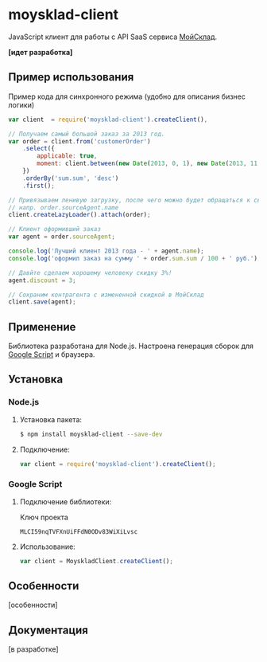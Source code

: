 # moysklad-client

JavaScript клиент для работы с API SaaS сервиса [МойСклад](http://moysklad.ru).

**[идет разработка]**


## Пример использования
Пример кода для синхронного режима (удобно для описания бизнес логики)
```javascript
var client  = require('moysklad-client').createClient(),

// Получаем самый большой заказ за 2013 год.
var order = client.from('customerOrder')
    .select({
        applicable: true,
        moment: client.between(new Date(2013, 0, 1), new Date(2013, 11, 31))
    })
    .orderBy('sum.sum', 'desc')
    .first();

// Привязываем ленивую загрузку, после чего можно будет обращаться к связаным сущностям
// напр. order.sourceAgent.name
client.createLazyLoader().attach(order);

// Клиент оформивший заказ
var agent = order.sourceAgent;

console.log('Лучший клиент 2013 года - ' + agent.name);
console.log('оформил заказ на сумму ' + order.sum.sum / 100 + ' руб.');

// Давйте сделаем хорошему человеку скидку 3%!
agent.discount = 3;

// Сохраним контрагента с измененной скидкой в МойСклад
client.save(agent);
```

## Применение
Библиотека разработана для Node.js. 
Настроена генерация сборок для [Google Script](http://www.google.com/script/start/) и браузера.

## Установка
### Node.js
1. Установка пакета:
    ```bash
    $ npm install moysklad-client --save-dev
    ```

2. Подключение:
    ```js
    var client = require('moysklad-client').createClient();
    ```
### Google Script
1. Подключение библиотеки:

    Ключ проекта
    ```
    MLCI59nqTVFXnUiFFdN0ODv83WiXiLvsc
    ```

2. Использование:

    ```js
    var client = MoyskladClient.createClient();
    ```

## Особенности
[особенности]

## Документация
[в разработке]
